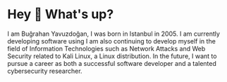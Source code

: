 <h1 align="left">Hey 👋 What's up?</h1>

<p align="left">I am Buğrahan Yavuzdoğan, I was born in Istanbul in 2005. I am currently developing software using I am also continuing to develop myself in the field of Information Technologies such as Network Attacks and Web Security related to Kali Linux, a Linux distribution. In the future, I want to pursue a career as both a successful software developer and a talented cybersecurity researcher.</p>